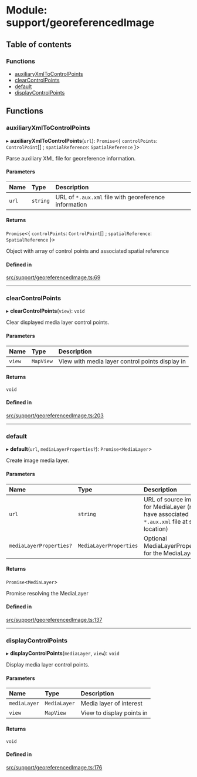 # Module: support/georeferencedImage

## Table of contents

### Functions

- [auxiliaryXmlToControlPoints](../wiki/support.georeferencedImage#auxiliaryxmltocontrolpoints)
- [clearControlPoints](../wiki/support.georeferencedImage#clearcontrolpoints)
- [default](../wiki/support.georeferencedImage#default)
- [displayControlPoints](../wiki/support.georeferencedImage#displaycontrolpoints)

## Functions

### auxiliaryXmlToControlPoints

▸ **auxiliaryXmlToControlPoints**(`url`): `Promise`<{ `controlPoints`: `ControlPoint`[] ; `spatialReference`: `SpatialReference`  }\>

Parse auxiliary XML file for georeference information.

#### Parameters

| Name | Type | Description |
| :------ | :------ | :------ |
| `url` | `string` | URL of `*.aux.xml` file with georeference information |

#### Returns

`Promise`<{ `controlPoints`: `ControlPoint`[] ; `spatialReference`: `SpatialReference`  }\>

Object with array of control points and associated spatial reference

#### Defined in

[src/support/georeferencedImage.ts:69](https://github.com/CityOfVernonia/core/blob/ba79e76/src/support/georeferencedImage.ts#L69)

___

### clearControlPoints

▸ **clearControlPoints**(`view`): `void`

Clear displayed media layer control points.

#### Parameters

| Name | Type | Description |
| :------ | :------ | :------ |
| `view` | `MapView` | View with media layer control points display in |

#### Returns

`void`

#### Defined in

[src/support/georeferencedImage.ts:203](https://github.com/CityOfVernonia/core/blob/ba79e76/src/support/georeferencedImage.ts#L203)

___

### default

▸ **default**(`url`, `mediaLayerProperties?`): `Promise`<`MediaLayer`\>

Create image media layer.

#### Parameters

| Name | Type | Description |
| :------ | :------ | :------ |
| `url` | `string` | URL of source image for MediaLayer (must have associated `*.aux.xml` file at same location) |
| `mediaLayerProperties?` | `MediaLayerProperties` | Optional MediaLayerProperties for the MediaLayer |

#### Returns

`Promise`<`MediaLayer`\>

Promise resolving the MediaLayer

#### Defined in

[src/support/georeferencedImage.ts:137](https://github.com/CityOfVernonia/core/blob/ba79e76/src/support/georeferencedImage.ts#L137)

___

### displayControlPoints

▸ **displayControlPoints**(`mediaLayer`, `view`): `void`

Display media layer control points.

#### Parameters

| Name | Type | Description |
| :------ | :------ | :------ |
| `mediaLayer` | `MediaLayer` | Media layer of interest |
| `view` | `MapView` | View to display points in |

#### Returns

`void`

#### Defined in

[src/support/georeferencedImage.ts:176](https://github.com/CityOfVernonia/core/blob/ba79e76/src/support/georeferencedImage.ts#L176)
